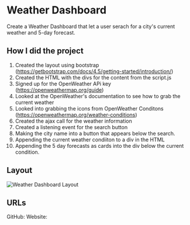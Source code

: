 # Weather Dashboard 

Create a Weather Dashboard that let a user serach for a city's current weather and 5-day forecast. 

## How I did the project 

1. Created the layout using bootstrap (https://getbootstrap.com/docs/4.5/getting-started/introduction/)
2. Created the HTML with the divs for the content from the script.js 
3. Signed up for the OpenWeather APi key (https://openweathermap.org/guide)
4. Looked at the OpenWeather's documentation to see how to grab the current weather
5. Looked into grabbing the icons from OpenWeather Conditons (https://openweathermap.org/weather-conditions)
6. Created the ajax call for the weather information 
7. Created a listening event for the search button
8. Making the city name into a button that appears below the search. 
9. Appending the current weather condiiton to a div in the HTML
10. Appending the 5 day forecasts as cards into the div below the current condition. 

## Layout 

![Weather Dashboard Layout](./assets.weatherDashboard_layout.png)

## URLs

GitHub: 
Website: 